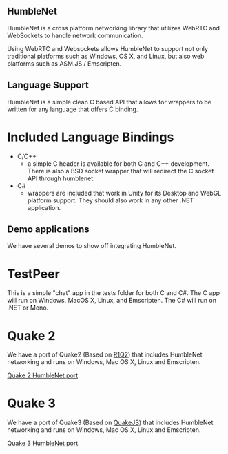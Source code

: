 HumbleNet
---------

HumbleNet is a cross platform networking library that utilizes WebRTC and WebSockets to handle network communication.

Using WebRTC and Websockets allows HumbleNet to support not only traditional platforms such as Windows, OS X, and Linux, but also web platforms such as ASM.JS / Emscripten.

Language Support
----------------
HumbleNet is a simple clean C based API that allows for wrappers to be written for any language that offers C binding.

Included Language Bindings
==========================
* C/C++
  - a simple C header is available for both C and C++ development.  There is also a BSD socket wrapper that will redirect the C socket API through humblenet.
* C# 
  - wrappers are included that work in Unity for its Desktop and WebGL platform support. They should also work in any other .NET application.

Demo applications
-----------------
We have several demos to show off integrating HumbleNet.

TestPeer
========
This is a simple "chat" app in the tests folder for both C and C#.   The C app will run on Windows, MacOS X, Linux, and Emscripten.   The C# will run on .NET or Mono.

Quake 2
=======
We have a port of Quake2 (Based on [R1Q2](http://www.r1ch.net/stuff/r1q2/)) that includes HumbleNet networking and runs on Windows, Mac OS X, Linux and Emscripten.

[Quake 2 HumbleNet port](https://github.com/HumbleNet/quake2)

Quake 3
=======
We have a port of Quake3 (Based on [QuakeJS](http://quakejs.com/)) that includes HumbleNet networking and runs on Windows, Mac OS X, Linux and Emscripten.

[Quake 3 HumbleNet port](https://github.com/HumbleNet/quake3)
